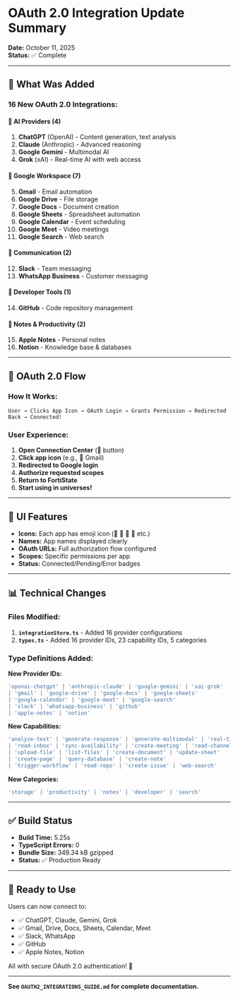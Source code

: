 # OAuth 2.0 Integration Update Summary
**Date:** October 11, 2025  
**Status:** ✅ Complete

---

## 🎉 What Was Added

### 16 New OAuth 2.0 Integrations:

#### 🤖 AI Providers (4)
1. **ChatGPT** (OpenAI) - Content generation, text analysis
2. **Claude** (Anthropic) - Advanced reasoning
3. **Google Gemini** - Multimodal AI
4. **Grok** (xAI) - Real-time AI with web access

#### 📧 Google Workspace (7)
5. **Gmail** - Email automation
6. **Google Drive** - File storage
7. **Google Docs** - Document creation
8. **Google Sheets** - Spreadsheet automation
9. **Google Calendar** - Event scheduling
10. **Google Meet** - Video meetings
11. **Google Search** - Web search

#### 💬 Communication (2)
12. **Slack** - Team messaging
13. **WhatsApp Business** - Customer messaging

#### 🐙 Developer Tools (1)
14. **GitHub** - Code repository management

#### 📓 Notes & Productivity (2)
15. **Apple Notes** - Personal notes
16. **Notion** - Knowledge base & databases

---

## 🔐 OAuth 2.0 Flow

### How It Works:

```
User → Clicks App Icon → OAuth Login → Grants Permission → Redirected Back → Connected!
```

### User Experience:

1. **Open Connection Center** (🔗 button)
2. **Click app icon** (e.g., 📧 Gmail)
3. **Redirected to Google login**
4. **Authorize requested scopes**
5. **Return to FortiState**
6. **Start using in universes!**

---

## 🎨 UI Features

- **Icons:** Each app has emoji icon (🤖 📧 📁 🐙 etc.)
- **Names:** App names displayed clearly
- **OAuth URLs:** Full authorization flow configured
- **Scopes:** Specific permissions per app
- **Status:** Connected/Pending/Error badges

---

## 📊 Technical Changes

### Files Modified:

1. **`integrationStore.ts`** - Added 16 provider configurations
2. **`types.ts`** - Added 16 provider IDs, 23 capability IDs, 5 categories

### Type Definitions Added:

**New Provider IDs:**
```typescript
'openai-chatgpt' | 'anthropic-claude' | 'google-gemini' | 'xai-grok'
| 'gmail' | 'google-drive' | 'google-docs' | 'google-sheets'
| 'google-calendar' | 'google-meet' | 'google-search'
| 'slack' | 'whatsapp-business' | 'github'
| 'apple-notes' | 'notion'
```

**New Capabilities:**
```typescript
'analyze-text' | 'generate-response' | 'generate-multimodal' | 'real-time-query'
| 'read-inbox' | 'sync-availability' | 'create-meeting' | 'read-channels'
| 'upload-file' | 'list-files' | 'create-document' | 'update-sheet'
| 'create-page' | 'query-database' | 'create-note'
| 'trigger-workflow' | 'read-repo' | 'create-issue' | 'web-search'
```

**New Categories:**
```typescript
'storage' | 'productivity' | 'notes' | 'developer' | 'search'
```

---

## ✅ Build Status

- **Build Time:** 5.25s
- **TypeScript Errors:** 0
- **Bundle Size:** 349.34 kB gzipped
- **Status:** ✅ Production Ready

---

## 🚀 Ready to Use

Users can now connect to:
- ✅ ChatGPT, Claude, Gemini, Grok
- ✅ Gmail, Drive, Docs, Sheets, Calendar, Meet
- ✅ Slack, WhatsApp
- ✅ GitHub
- ✅ Apple Notes, Notion

All with secure OAuth 2.0 authentication! 🎉

---

**See `OAUTH2_INTEGRATIONS_GUIDE.md` for complete documentation.**
